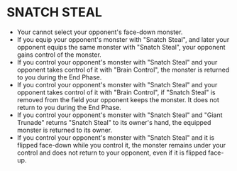 
# SNATCH STEAL

*   Your cannot select your opponent's face-down monster.
*   If you equip your opponent's monster with "Snatch Steal", and later your opponent equips the same monster with "Snatch Steal", your opponent gains control of the monster.
*   If you control your opponent's monster with "Snatch Steal" and your opponent takes control of it with "Brain Control", the monster is returned to you during the End Phase.
*   If you control your opponent's monster with "Snatch Steal" and your opponent takes control of it with "Brain Control", if "Snatch Steal" is removed from the field your opponent keeps the monster. It does not return to you during the End Phase.
*   If you control your opponent's monster with "Snatch Steal" and "Giant Trunade" returns "Snatch Steal" to its owner's hand, the equipped monster is returned to its owner.
*   If you control your opponent's monster with "Snatch Steal" and it is flipped face-down while you control it, the monster remains under your control and does not return to your opponent, even if it is flipped face-up.

  